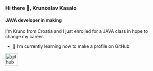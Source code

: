 ### Hi there 👋, Krunoslav Kasalo
#### JAVA developer in making
I'm Kruno from Croatia and I just enrolled for a JAVA class in hope to change my career.

- 🌱 I’m currently learning how to make a profile on GitHub 

[<img src='https://cdn.jsdelivr.net/npm/simple-icons@3.0.1/icons/github.svg' alt='github' height='40'>](https://github.com/kkruno25)  
